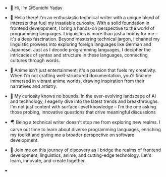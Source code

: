- 👋 Hi, I’m @Sunidhi Yadav
- 👀 Hello there! I'm an enthusiastic technical writer with a unique blend of interests that fuel my insatiable curiosity. With a solid foundation in frontend development, I bring a hands-on perspective to the world of programming languages. Linguistics is more than just a hobby for me – it's a deep fascination. Beyond mastering technical jargon, I channel my linguistic prowess into exploring foreign languages like German and Japanese. Just as I decode programming languages, I decipher the intricacies of syntax and structure in these languages, connecting cultures through words.
- 🚀 Anime isn't just entertainment; it's a passion that fuels my creativity. When I'm not crafting well-structured documentation, you'll find me immersed in vibrant anime worlds, drawing inspiration from their narratives and artistry.
- 🌱 My curiosity knows no bounds. In the ever-evolving landscape of AI and technology, I eagerly dive into the latest trends and breakthroughs. I'm not just content with surface-level knowledge – I'm the one asking those probing, innovative questions that drive meaningful discussions
- 🪂 Being a technical writer doesn't stop me from exploring new realms. I carve out time to learn about diverse programming languages, enriching my toolkit and giving me a broader perspective on software development.
- 🐰 Join me on this journey of discovery as I bridge the realms of frontend development, linguistics, anime, and cutting-edge technology. Let's learn, innovate, and create together.

- 
<!---
Sunidhy0007/Sunidhy0007 is a ✨ special ✨ repository because its `README.md` (this file) appears on your GitHub profile.
You can click the Preview link to take a look at your changes.
--->
